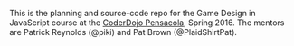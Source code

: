 This is the planning and source-code repo for the Game Design in
JavaScript course at the [CoderDojo
Pensacola](https://www.facebook.com/coderdojopensacola/), Spring 2016.
The mentors are Patrick Reynolds (@piki) and Pat Brown (@PlaidShirtPat).
